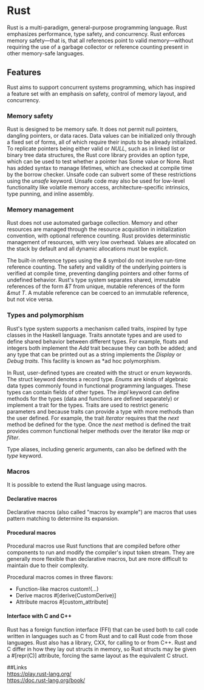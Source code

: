 # Rust
Rust is a multi-paradigm, general-purpose programming language. Rust emphasizes performance, type safety, and concurrency. Rust enforces memory safety—that is, that all references point to valid memory—without requiring the use of a garbage collector or reference counting present in other memory-safe languages.

## Features 
Rust aims to support concurrent systems programming, which has inspired a feature set with an emphasis on safety, control of memory layout, and concurrency.

### Memory safety
Rust is designed to be memory safe. It does not permit null pointers, dangling pointers, or data races. Data values can be initialized only through a fixed set of forms, all of which require their inputs to be already initialized. To replicate pointers being either valid or *NULL*, such as in linked list or binary tree data structures, the Rust core library provides an option type, which can be used to test whether a pointer has Some value or None. Rust has added syntax to manage lifetimes, which are checked at compile time by the borrow checker. Unsafe code can subvert some of these restrictions using the *unsafe* keyword. Unsafe code may also be used for low-level functionality like volatile memory access, architecture-specific intrinsics, type punning, and inline assembly.

### Memory management
Rust does not use automated garbage collection. Memory and other resources are managed through the resource acquisition in initialization convention, with optional reference counting. Rust provides deterministic management of resources, with very low overhead. Values are allocated on the stack by default and all dynamic allocations must be explicit.

The built-in reference types using the *&* symbol do not involve run-time reference counting. The safety and validity of the underlying pointers is verified at compile time, preventing dangling pointers and other forms of undefined behavior. Rust's type system separates shared, immutable references of the form *&T* from unique, mutable references of the form *&mut T*. A mutable reference can be coerced to an immutable reference, but not vice versa.

### Types and polymorphism
Rust's type system supports a mechanism called traits, inspired by type classes in the Haskell language. Traits annotate types and are used to define shared behavior between different types. For example, floats and integers both implement the *Add* trait because they can both be added; and any type that can be printed out as a string implements the *Display* or *Debug traits*. This facility is known as *ad hoc polymorphism.

In Rust, user-defined types are created with the struct or enum keywords. The struct keyword denotes a record type. *Enums* are kinds of algebraic data types commonly found in functional programming languages. These types can contain fields of other types. The *impl* keyword can define methods for the types (data and functions are defined separately) or implement a trait for the types. Traits are used to restrict generic parameters and because traits can provide a type with more methods than the user defined. For example, the trait *Iterator* requires that the *next* method be defined for the type. Once the *next* method is defined the trait provides common functional helper methods over the iterator like *map* or *filter*.

Type aliases, including generic arguments, can also be defined with the *type* keyword.

### Macros
It is possible to extend the Rust language using macros.

#### Declarative macros
Declarative macros (also called "macros by example") are macros that uses pattern matching to determine its expansion.

#### Procedural macros
Procedural macros use Rust functions that are compiled before other components to run and modify the compiler's input token stream. They are generally more flexible than declarative macros, but are more difficult to maintain due to their complexity.

Procedural macros comes in three flavors:
* Function-like macros custom!(...)
* Derive macros #[derive(CustomDerive)]
* Attribute macros #[custom_attribute]

#### Interface with C and C++
Rust has a foreign function interface (FFI) that can be used both to call code written in languages such as C from Rust and to call Rust code from those languages. Rust also has a library, CXX, for calling to or from C++. Rust and C differ in how they lay out structs in memory, so Rust structs may be given a #[repr(C)] attribute, forcing the same layout as the equivalent C struct.

##Links <br>
https://play.rust-lang.org/ <br>
https://doc.rust-lang.org/book/ <br>
